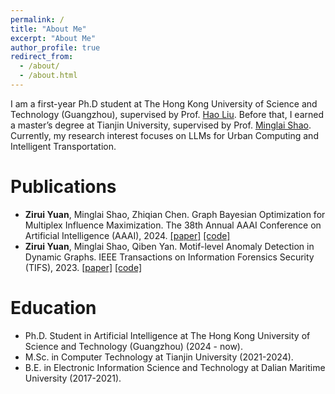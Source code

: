 ```yaml
---
permalink: /
title: "About Me"
excerpt: "About Me"
author_profile: true
redirect_from: 
  - /about/
  - /about.html
---
```


I am a first-year Ph.D student at The Hong Kong University of Science and Technology (Guangzhou), supervised by Prof. [Hao Liu](https://raymondhliu.github.io/).
Before that, I earned a master’s degree at Tianjin University, supervised by Prof. [Minglai Shao](https://shaoml114.github.io/). 
Currently, my research interest focuses on LLMs for Urban Computing and Intelligent Transportation.


Publications
======
+ **Zirui Yuan**, Minglai Shao, Zhiqian Chen. Graph Bayesian Optimization for Multiplex Influence Maximization. The 38th Annual AAAI Conference on Artificial Intelligence (AAAI), 2024. [[paper]](https://ojs.aaai.org/index.php/AAAI/article/view/30255) [[code]](https://github.com/zirui-yuan/GBIM)
+ **Zirui Yuan**, Minglai Shao, Qiben Yan. Motif-level Anomaly Detection in Dynamic Graphs. IEEE Transactions on Information Forensics Security (TIFS), 2023.
 [[paper]](https://ieeexplore.ieee.org/document/10115014) [[code]](https://github.com/zirui-yuan/MADG)

Education
======
+ Ph.D. Student in Artificial Intelligence at The Hong Kong University of Science and Technology (Guangzhou) (2024 - now).
+ M.Sc. in Computer Technology at Tianjin University (2021-2024).
+ B.E. in Electronic Information Science and Technology at Dalian Maritime University (2017-2021).



